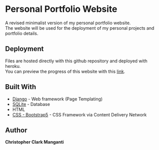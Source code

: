 # Personal Portfolio Website

A revised minimalist version of my personal portfolio website. <br/>
The website will be used for the deployment of my personal projects and portfolio details.

## Deployment

Files are hosted directly with this github repository and deployed with heroku. <br/>
You can preview the progress of this website with this [link](https://www.christopher-clark.herokuapp.com).

## Built With

* [Django](https://www.djangoproject.com/) - Web framework (Page Templating)
* [SQLite](https://www.sqlite.org/index.html) - Database
* HTML
* [CSS - Bootstrap5](https://getbootstrap.com/) - CSS Framework via Content Delivery Network

## Author

**Christopher Clark Manganti**
